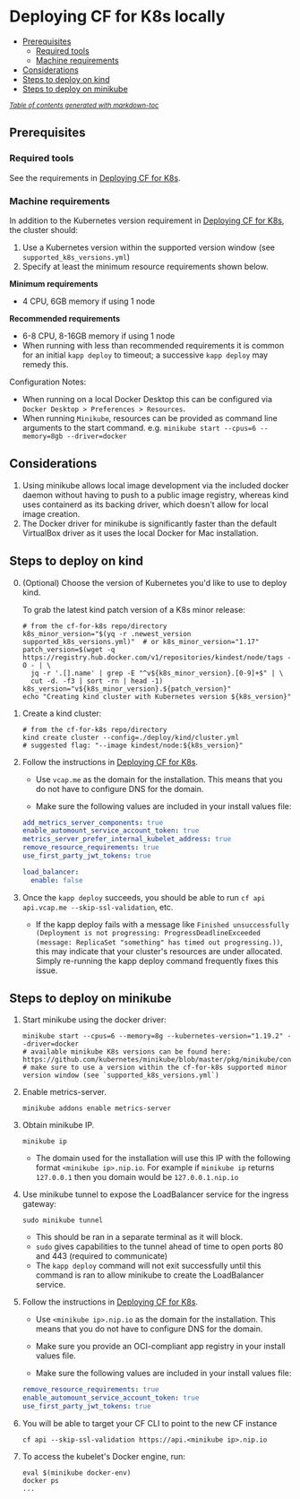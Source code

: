 # Deploying CF for K8s locally

- [Prerequisites](#prerequisites)
  * [Required tools](#required-tools)
  * [Machine requirements](#machine-requirements)
- [Considerations](#considerations)
- [Steps to deploy on kind](#steps-to-deploy-on-kind)
- [Steps to deploy on minikube](#steps-to-deploy-on-minikube)

<small><i><a href='http://ecotrust-canada.github.io/markdown-toc/'>Table of contents generated with markdown-toc</a></i></small>


## Prerequisites

### Required tools

See the requirements in [Deploying CF for K8s](deploy.md#required-tools).

### Machine requirements

In addition to the Kubernetes version requirement in [Deploying CF for K8s](deploy.md#kubernetes-cluster-requirements), the cluster should:

1. Use a Kubernetes version within the supported version window (see `supported_k8s_versions.yml`)
2. Specify at least the minimum resource requirements shown below.

**Minimum requirements**

- 4 CPU, 6GB memory if using 1 node

**Recommended requirements**

- 6-8 CPU, 8-16GB memory if using 1 node
- When running with less than recommended requirements it is common for an initial `kapp deploy` to timeout; a successive `kapp deploy` may remedy this.

Configuration Notes:
- When running on a local Docker Desktop this can be configured via `Docker Desktop > Preferences > Resources`.
- When running `Minikube`, resources can be provided as command line arguments to the start command. e.g. `minikube start --cpus=6 --memory=8gb --driver=docker`

## Considerations

1. Using minikube allows local image development via the included docker daemon
   without having to push to a public image registry, whereas kind uses
   containerd as its backing driver, which doesn't allow for local image
   creation.
1. The Docker driver for minikube is significantly faster than the default
   VirtualBox driver as it uses the local Docker for Mac installation.

## Steps to deploy on kind

0. (Optional) Choose the version of Kubernetes you'd like to use to deploy kind.

   To grab the latest kind patch version of a K8s minor release:

   ```console
   # from the cf-for-k8s repo/directory
   k8s_minor_version="$(yq -r .newest_version supported_k8s_versions.yml)"  # or k8s_minor_version="1.17"
   patch_version=$(wget -q https://registry.hub.docker.com/v1/repositories/kindest/node/tags -O - | \
     jq -r '.[].name' | grep -E "^v${k8s_minor_version}.[0-9]+$" | \
     cut -d. -f3 | sort -rn | head -1)
   k8s_version="v${k8s_minor_version}.${patch_version}"
   echo "Creating kind cluster with Kubernetes version ${k8s_version}"
   ```

1. Create a kind cluster:

   ```console
   # from the cf-for-k8s repo/directory
   kind create cluster --config=./deploy/kind/cluster.yml
   # suggested flag: "--image kindest/node:${k8s_version}"
   ```

2. Follow the instructions in [Deploying CF for K8s](deploy.md).

   - Use `vcap.me` as the domain for the installation. This means that you do not have to
     configure DNS for the domain.

   - Make sure the following values are included in your install values file:
   ```yaml
   add_metrics_server_components: true
   enable_automount_service_account_token: true
   metrics_server_prefer_internal_kubelet_address: true
   remove_resource_requirements: true
   use_first_party_jwt_tokens: true
   
   load_balancer:
     enable: false
   ```

3. Once the `kapp deploy` succeeds, you should be able to run `cf api api.vcap.me --skip-ssl-validation`, etc.

   * If the kapp deploy fails with a message like `Finished unsuccessfully (Deployment is not progressing: ProgressDeadlineExceeded (message: ReplicaSet "something" has timed out progressing.))`, this may indicate that your cluster's resources are under allocated. Simply re-running the kapp deploy command frequently fixes this issue.

## Steps to deploy on minikube

1. Start minikube using the docker driver:

   ```console
   minikube start --cpus=6 --memory=8g --kubernetes-version="1.19.2" --driver=docker
   # available minikube K8s versions can be found here: https://github.com/kubernetes/minikube/blob/master/pkg/minikube/constants/constants.go
   # make sure to use a version within the cf-for-k8s supported minor version window (see `supported_k8s_versions.yml`)
   ```

1. Enable metrics-server.

   ```console
   minikube addons enable metrics-server
   ```

1. Obtain minikube IP.

   ```console
   minikube ip
   ```

   - The domain used for the installation will use this IP with the following format `<minikube ip>.nip.io`.  For example if `minikube ip` returns `127.0.0.1` then you domain would be `127.0.0.1.nip.io`

1. Use minikube tunnel to expose the LoadBalancer service for the ingress
   gateway:

   ```console
   sudo minikube tunnel
   ```

   - This should be ran in a separate terminal as it will block.
   - `sudo` gives capabilities to the tunnel ahead of time to open ports 80 and 443 (required to communicate)
   - The `kapp deploy` command will not exit successfully until this command is
     ran to allow minikube to create the LoadBalancer service.

1. Follow the instructions in [Deploying CF for K8s](deploy.md).

   - Use `<minikube ip>.nip.io` as the domain for the installation. This means that you do not have to
     configure DNS for the domain.

   - Make sure you provide an OCI-compliant app registry in your install values file.

   - Make sure the following values are included in your install values file:
   ```yaml
   remove_resource_requirements: true
   enable_automount_service_account_token: true
   use_first_party_jwt_tokens: true
   ```

1. You will be able to target your CF CLI to point to the new CF instance

   ```console
   cf api --skip-ssl-validation https://api.<minikube ip>.nip.io
   ```

1. To access the kubelet's Docker engine, run:

   ```console
   eval $(minikube docker-env)
   docker ps
   ...
   ```
